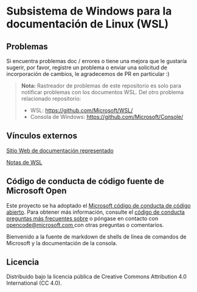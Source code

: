 # <a name="windows-subsystem-for-linux-wsl-documentation"></a>Subsistema de Windows para la documentación de Linux (WSL)

## <a name="issues"></a>Problemas
Si encuentra problemas doc / errores o tiene una mejora que le gustaría sugerir, por favor, registre un problema o enviar una solicitud de incorporación de cambios, le agradecemos de PR en particular :)

> **Nota:** Rastreador de problemas de este repositorio es solo para notificar problemas con los documentos WSL. Del otro problema relacionado repositorio:
> * WSL: https://github.com/Microsoft/WSL/
> * Consola de Windows: https://github.com/Microsoft/Console/

## <a name="external-links"></a>Vínculos externos

[Sitio Web de documentación representado](https://docs.microsoft.com/windows/wsl/) 

[Notas de WSL](https://docs.microsoft.com/en-us/windows/wsl/release-notes)

## <a name="microsoft-open-source-code-of-conduct"></a>Código de conducta de código fuente de Microsoft Open

Este proyecto se ha adoptado el [Microsoft código de conducta de código abierto](https://opensource.microsoft.com/codeofconduct/).
Para obtener más información, consulte el [código de conducta preguntas más frecuentes sobre](https://opensource.microsoft.com/codeofconduct/faq/) o póngase en contacto con [ opencode@microsoft.com ](mailto:opencode@microsoft.com) con otras preguntas o comentarios.

Bienvenido a la fuente de markdown de shells de línea de comandos de Microsoft y la documentación de la consola.

## <a name="license"></a>Licencia
Distribuido bajo la licencia pública de Creative Commons Attribution 4.0 International (CC 4.0).
